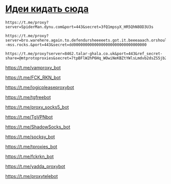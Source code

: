 # [Идеи кидать сюда](https://github.com/jestxfot/ZapretNet/issues/new)
```url
https://t.me/proxy?server=SpiderMan.dynu.com&port=443&secret=3fQ1mpsyX_HR5QhN8OD3U3s
```
```url
https://t.me/proxy?server=bro.warehere.again.to.defendursheeeeets.got.it.beeeaaach.orshould.repeat.again.qmark.www.digikala.com.iranserver.com.bing.com.gmail.com.nic.ir.thisisme.ir.mihanwebhost.ejhost.udfuk.986.entekhab.ddns.net.dynu.com.noip.withoutip.withoudanti.aws--mss.rocks.&port=443&secret=dd00000000000000000000000000000000
```
```url
https://t.me/proxy?server=8462.talar-ghala.co.uk&port=443&ref_secret-share=@mtprotoproxies&secret=7tpBFlW2hP6Hq_WOwiNeKBZtYWlsLmdvb2dsZS5jb20
```

https://t.me/vamproxy_bot

https://t.me/FCK_RKN_bot

https://t.me/logicpleaseproxybot

https://t.me/tgfreebot

https://t.me/proxy_socks5_bot

https://t.me/TgVPNbot

https://t.me/ShadowSocks_bot

https://t.me/socksy_bot

https://t.me/tproxies_bot

https://t.me/fckrkn_bot

https://t.me/yadda_proxybot

https://t.me/proxytelebot
